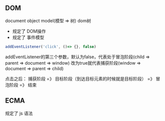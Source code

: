 ## DOM
document object model(模型 => 树)   dom树
- 规定了  DOM操作
- 规定了  事件模型
```js
addEventListener('click', ()=> {}, false)
```
addEventListener的第三个参数，默认为false，代表处于冒泡阶段(child => parent => document => window)
改为true就代表捕获阶段(window => document => parent => child)

点击之后： 捕获阶段 =》 目标阶段（到达目标元素的时候就是目标阶段） =》 冒泡阶段 =》 结束

## ECMA
规定了 js 语法
